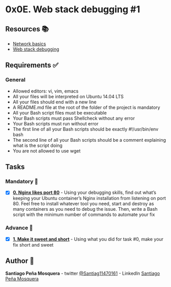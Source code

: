 # 0x0E. Web stack debugging #1
## Resources :books:
* [Network basics]()
* [Web stack debugging]()

## Requirements :white_check_mark:
### General
* Allowed editors: vi, vim, emacs
* All your files will be interpreted on Ubuntu 14.04 LTS
* All your files should end with a new line
* A README.md file at the root of the folder of the project is mandatory
* All your Bash script files must be executable
* Your Bash scripts must pass Shellcheck without any error
* Your Bash scripts must run without error
* The first line of all your Bash scripts should be exactly #!/usr/bin/env bash
* The second line of all your Bash scripts should be a comment explaining what is the script doing
* You are not allowed to use wget
## Tasks
### Mandatory :page_with_curl:
- [x] **[0. Nginx likes port 80](./0-nginx_likes_port_80)** - Using your debugging skills, find out what’s keeping your Ubuntu container’s Nginx installation from listening on port 80. Feel free to install whatever tool you need, start and destroy as many containers as you need to debug the issue. Then, write a Bash script with the minimum number of commands to automate your fix
### Advance :muscle:
- [x] **[1. Make it sweet and short](./1-debugging_made_short)** - Using what you did for task #0, make your fix short and sweet
## Author :pencil:
**Santiago Peña Mosquera** - twitter [@Santiag11470161](https://twitter.com/Santiag11470161) - LinkedIn [Santiago Peña Mosquera](https://www.linkedin.com/in/santiago-pe%C3%B1a-mosquera-abaa20196/)
